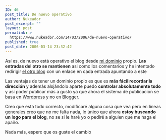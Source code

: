 ```yaml
---
ID: 46
post_title: De nuevo operativo
author: Nukeador
post_excerpt: ""
layout: post
permalink: >
  https://www.nukeador.com/14/03/2006/de-nuevo-operativo/
published: true
post_date: 2006-03-14 23:32:42
---
```

Así es, de nuevo está operativo el blog desde <a href="http://www.nukeador.com">mi dominio</a> propio.
<strong>Las entradas del otro se mantienen</strong> asi como los comentarios y he intentado redirigir <a href="http://nukeador.blogspot.com">el otro blog</a> con un enlace en cada entrada apuntando a este

Las ventajas de tener un dominio propio es que es <strong>más fácil recordar la dirección</strong> y además alojándolo aparte puedo <strong>controlar absolutamente todo</strong> y así poder publicar más a gusto ya que ahora el sistema de publicación se basa en <a href="http://wordpress.org/">Wordpress</a> y no en <a href="http://www.blogger.com/">Blogger</a>.

Creo que está todo correcto, modificaré alguna cosa que vea pero en lineas generales creo que no me falta nada, lo único que ahora <strong>estoy buscando un logo para el blog</strong>, no se si le haré yo o pediré a alguien que me haga el apaño.

Nada más, espero que os guste el cambio